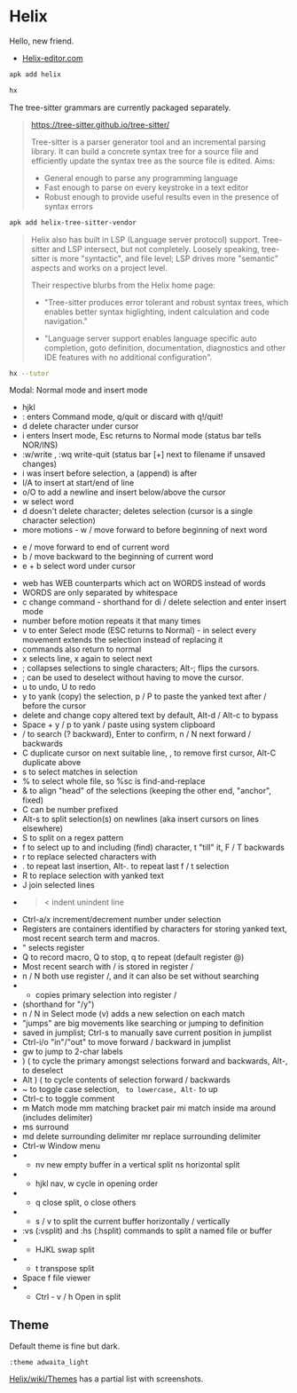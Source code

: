 # Helix

Hello, new friend.

* [Helix-editor.com](https://helix-editor.com/)

```sh
apk add helix
```

```sh
hx
```

The tree-sitter grammars are currently packaged separately.

> https://tree-sitter.github.io/tree-sitter/
>
> Tree-sitter is a parser generator tool and an incremental parsing library. It can build a concrete syntax tree for a source file and efficiently update the syntax tree as the source file is edited. Aims:
>
> * General enough to parse any programming language
> * Fast enough to parse on every keystroke in a text editor
> * Robust enough to provide useful results even in the presence of syntax errors

```sh
apk add helix-tree-sitter-vendor
```

> Helix also has built in LSP (Language server protocol) support. Tree-sitter and LSP intersect, but
> not completely. Loosely speaking, tree-sitter is more "syntactic", and file level; LSP drives more "semantic" aspects
> and works on a project level.
>
> Their respective blurbs from the Helix home page:
>
> * "Tree-sitter produces error tolerant and robust syntax trees, which enables better syntax
>   higlighting, indent calculation and code navigation."
>
> * "Language server support enables language specific auto completion, goto definition,
>   documentation, diagnostics and other IDE features with no additional configuration".

```sh
hx --tutor
```

Modal: Normal mode and insert mode
* hjkl
* : enters Command mode, q/quit or discard with q!/quit!
* d delete character under cursor
* i enters Insert mode, Esc returns to Normal mode (status bar tells NOR/INS)
* :w/write <name>, :wq write-quit (status bar [+] next to filename if unsaved changes)
* i was insert before selection, a (append) is after
* I/A to insert at start/end of line
* o/O to add a newline and insert below/above the cursor
* w select word
* d doesn't delete character; deletes selection (cursor is a single character selection)
* more motions - w / move forward to before beginning of next word
 - e / move forward to end of current word
 - b / move backward to the beginning of current word
 - e + b select word under cursor
* web has WEB counterparts which act on WORDS instead of words
* WORDS are only separated by whitespace
* c change command - shorthand for di / delete selection and enter insert mode
* number before motion repeats it that many times
* v to enter Select mode (ESC returns to Normal) - in select every movement extends the selection instead of replacing it
* commands also return to normal
* x selects line, x again to select next
* ; collapses selections to single characters; Alt-; flips the cursors.
* ; can be used to deselect without having to move the cursor.
* u to undo, U to redo
* y to yank (copy) the selection, p / P to paste the yanked text after / before the cursor
* delete and change copy altered text by default, Alt-d / Alt-c to bypass
* Space + y / p to yank / paste using system clipboard
* / to search (? backward), Enter to confirm, n / N next forward / backwards
* C duplicate cursor on next suitable line, , to remove first cursor, Alt-C duplicate above
* s to select matches in selection
* % to select whole file, so %s<regex>c is find-and-replace
* & to align "head" of the selections (keeping the other end, "anchor", fixed)
* C can be number prefixed
* Alt-s to split selection(s) on newlines (aka insert cursors on lines elsewhere)
* S to split on a regex pattern
* f<ch> to select up to and including (find) character, t<ch> "till" it, F / T backwards
* r<ch> to replace selected characters with <ch>
* . to repeat last insertion, Alt-. to repeat last f / t selection
* R to replace selection with yanked text
* J join selected lines
* > < indent unindent line
* Ctrl-a/x increment/decrement number under selection
* Registers are containers identified by characters for storing yanked text, most recent search term and macros.
* "<ch> selects register <ch>
* Q to record macro, Q to stop, q to repeat (default register @)
* Most recent search with / is stored in register /
* n / N both use register /, and it can also be set without searching
* * copies primary selection into register /
* (shorthand for "/y")
* n / N in Select mode (v) adds a new selection on each match
* "jumps" are big movements like searching or jumping to definition
* saved in jumplist; Ctrl-s to manually save current position in jumplist
* Ctrl-i/o "in"/"out" to move forward / backward in jumplist
* gw to jump to 2-char labels
* ) ( to cycle the primary amongst selections forward and backwards, Alt-, to deselect
* Alt ) ( to cycle contents of selection forward / backwards
* ~ to toggle case selection, ` to lowercase, Alt-` to up
* Ctrl-c to toggle comment
* m Match mode mm matching bracket pair mi match inside ma around (includes delimiter)
* ms surround
* md delete surrounding delimiter mr replace surrounding delimiter
* Ctrl-w Window menu
* - nv new empty buffer in a vertical split ns horizontal split
* - hjkl nav, w cycle in opening order
* - q close split, o close others
* - s / v to split the current buffer horizontally / vertically
* :vs (:vsplit) and :hs (:hsplit) commands to split a named file or buffer
* - HJKL swap split
* - t transpose split
* Space f file viewer
* - Ctrl - v / h Open in split

## Theme

Default theme is fine but dark.

```vim
:theme adwaita_light
```

[Helix/wiki/Themes](https://github.com/helix-editor/helix/wiki/Themes) has a partial list
with screenshots.
